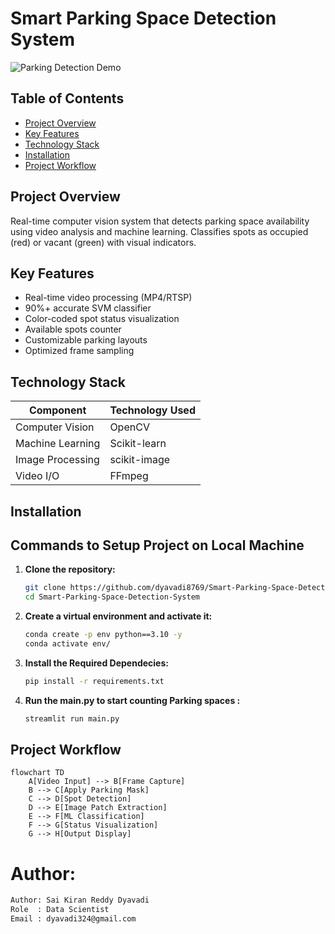# Smart Parking Space Detection System

![Parking Detection Demo](demo.gif)

## Table of Contents
- [Project Overview](#project-overview)
- [Key Features](#key-features)
- [Technology Stack](#technology-stack)
- [Installation](#installation)
- [Project Workflow](#project-workflow)



## Project Overview
Real-time computer vision system that detects parking space availability using video analysis and machine learning. Classifies spots as occupied (red) or vacant (green) with visual indicators.

## Key Features
- Real-time video processing (MP4/RTSP)
- 90%+ accurate SVM classifier
- Color-coded spot status visualization
- Available spots counter
- Customizable parking layouts
- Optimized frame sampling

## Technology Stack
| Component               | Technology Used |
|-------------------------|-----------------|
| Computer Vision         | OpenCV          |
| Machine Learning        | Scikit-learn    |
| Image Processing        | scikit-image    |
| Video I/O               | FFmpeg          |

## Installation

## Commands to Setup Project on Local Machine

1. **Clone the repository:**
   ```bash
   git clone https://github.com/dyavadi8769/Smart-Parking-Space-Detection-System.git
   cd Smart-Parking-Space-Detection-System
2.  **Create a virtual environment and activate it:**
    ```bash
    conda create -p env python==3.10 -y
    conda activate env/ 
3.  **Install the Required Dependecies:**
    ```bash
    pip install -r requirements.txt
4. **Run the main.py to start counting Parking spaces :**
    ```bash
    streamlit run main.py
## Project Workflow

```mermaid
flowchart TD
    A[Video Input] --> B[Frame Capture]
    B --> C[Apply Parking Mask]
    C --> D[Spot Detection]
    D --> E[Image Patch Extraction]
    E --> F[ML Classification]
    F --> G[Status Visualization]
    G --> H[Output Display]
```

  
# Author:

```bash
Author: Sai Kiran Reddy Dyavadi
Role  : Data Scientist
Email : dyavadi324@gmail.com
```
